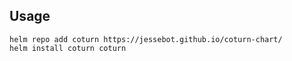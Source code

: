 ## Usage

```console
helm repo add coturn https://jessebot.github.io/coturn-chart/
helm install coturn coturn
```
